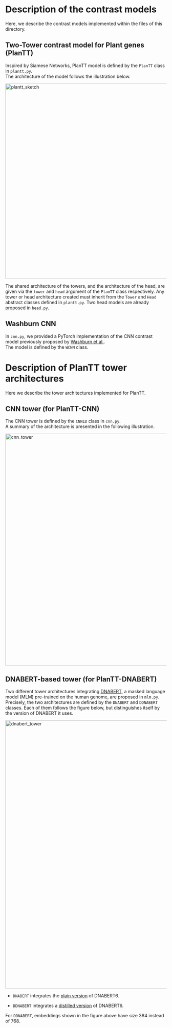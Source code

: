 #  Description of the contrast models 
Here, we describe the contrast models implemented within the files of this directory.

## Two-Tower contrast model for Plant genes (PlanTT)  
Inspired by Siamese Networks, PlanTT model is defined by the ```PlanTT``` class in ```plantt.py```.  
The architecture of the model follows the illustration below.

<img width="610" alt="plantt_sketch" src="https://github.com/AmiiThinks/PlanTT/assets/122919943/5c03570f-ea64-41f4-9953-23460ebf3287">

The shared architecture of the towers, and the architecture of the head, are given via the ```tower``` and ```head``` argument of the ```PlanTT``` class respectively.
Any tower or head architecture created must inherit from the ```Tower``` and ```Head``` abstract classes defined in ```plantt.py```. Two head models are already proposed in ```head.py```.


## Washburn CNN
In ```cnn.py```, we provided a PyTorch implementation of the CNN contrast model previously proposed by [Washburn et al.](https://www.pnas.org/doi/10.1073/pnas.1814551116).   
The model is defined by the ```WCNN``` class.

# Description of PlanTT tower architectures
Here we describe the tower architectures implemented for PlanTT.

## CNN tower (for PlanTT-CNN)
The CNN tower is defined by the ```CNN1D``` class in ```cnn.py```.  
A summary of the architecture is presented in the following illustration.

<img width="725" alt="cnn_tower" src="https://github.com/AmiiThinks/PlanTT/assets/122919943/9ae5e7fa-4420-45fa-a6f7-db211e1dc894">

## DNABERT-based tower (for PlanTT-DNABERT)
Two different tower architectures integrating [DNABERT](https://pubmed.ncbi.nlm.nih.gov/33538820/), a masked language model (MLM) pre-trained on the human genome, are proposed in ```mlm.py```. Precisely, the two architectures are defined by the ```DNABERT``` and ```DDNABERT``` classes. Each of them follows the figure below, but distinguishes itself by the version of DNABERT it uses.

<img width="838" alt="dnabert_tower" src="https://github.com/AmiiThinks/PlanTT/assets/122919943/33c20dea-deec-4120-b09d-1ea5f0924791">


- ```DNABERT``` integrates the [plain version](https://huggingface.co/zhihan1996/DNA_bert_6) of DNABERT6.

- ```DDNABERT``` integrates a [distilled version](https://huggingface.co/Peltarion/dnabert-minilm-small) of DNABERT6.

For ```DDNABERT```, embeddings shown in the figure above have size 384 instead of 768.




